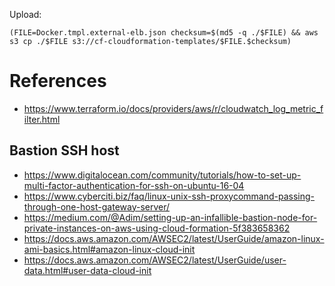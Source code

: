 Upload:

```
(FILE=Docker.tmpl.external-elb.json checksum=$(md5 -q ./$FILE) && aws s3 cp ./$FILE s3://cf-cloudformation-templates/$FILE.$checksum)
```

# References

- https://www.terraform.io/docs/providers/aws/r/cloudwatch_log_metric_filter.html

## Bastion SSH host
- https://www.digitalocean.com/community/tutorials/how-to-set-up-multi-factor-authentication-for-ssh-on-ubuntu-16-04
- https://www.cyberciti.biz/faq/linux-unix-ssh-proxycommand-passing-through-one-host-gateway-server/
- https://medium.com/@Adim/setting-up-an-infallible-bastion-node-for-private-instances-on-aws-using-cloud-formation-5f383658362
- https://docs.aws.amazon.com/AWSEC2/latest/UserGuide/amazon-linux-ami-basics.html#amazon-linux-cloud-init
- https://docs.aws.amazon.com/AWSEC2/latest/UserGuide/user-data.html#user-data-cloud-init
